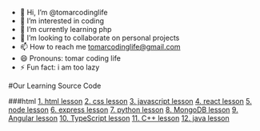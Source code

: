 - 👋 Hi, I’m @tomarcodinglife
- 👀 I’m interested in coding
- 🌱 I’m currently learning php
- 💞️ I’m looking to collaborate on personal projects
- 📫 How to reach me tomarcodinglife@gmail.com
- 😄 Pronouns: tomar coding life
- ⚡ Fun fact: i am too lazy

#Our Learning Source Code

###html
[1. html lesson](https://github.com/tomarcodinglife/html)
[2. css lesson](https://github.com/tomarcodinglife/html)
[3. javascript lesson](https://github.com/tomarcodinglife/html)
[4. react lesson](https://github.com/tomarcodinglife/html)
[5. node lesson](https://github.com/tomarcodinglife/html)
[6. express lesson](https://github.com/tomarcodinglife/html)
[7. python lesson](https://github.com/tomarcodinglife/html)
[8. MongoDB lesson](https://github.com/tomarcodinglife/html)
[9. Angular lesson](https://github.com/tomarcodinglife/html)
[10. TypeScript lesson](https://github.com/tomarcodinglife/html)
[11. C++ lesson](https://github.com/tomarcodinglife/html)
[12. java lesson](https://github.com/tomarcodinglife/html)

<!---
tomarcodinglife/tomarcodinglife is a ✨ special ✨ repository because its `README.md` (this file) appears on your GitHub profile.
You can click the Preview link to take a look at your changes.
--->
